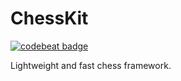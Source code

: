 # ChessKit

[![codebeat badge](https://codebeat.co/badges/9651b061-d996-4846-b952-1257614b79ea)](https://codebeat.co/projects/github-com-paike-mikrosusteemid-chesskit-develop)

Lightweight and fast chess framework.
